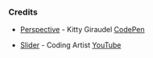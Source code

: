 ### Credits

- [Perspective](./Perspective/perspective.html) - Kitty Giraudel [CodePen](https://codepen.io/KittyGiraudel/pen/fvopl?editors=0110)

- [Slider](./Slider/slider.html) - Coding Artist [YouTube](https://youtu.be/-ba_hZxgNhU)
